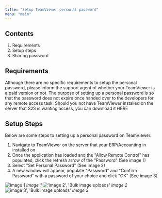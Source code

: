 ```yaml
---
title: "Setup TeamViewer personal password"
menu: "main"
---
```

## Contents

1. Requirements
2. Setup steps
3. Sharing password

## Requirements

Although there are no specific requirements to setup the personal password, please inform the support agent of whether your TeamViewer is a paid version or not.
The purpose of setting up a personal password is so that the password does not expire once handed over to the developers for any remote access task.
Should you not have TeamViewer installed on the server that S2S is wanting access, you can download it HERE

## Setup Steps

Below are some steps to setting up a personal password on TeamViewer:

1. Navigate to TeamViewer on the server that your ERP/Accounting in installed on
2. Once the application has loaded and the "Allow Remote Control" has populated, click the refresh arrow of the "Password" (See image 1)
3. Select "Set Personal Password" (See image 2)
4. A new window will appear, populate "Password" and "Confirm Password" with a password of your choice and click "OK" (See image 3)

![image 1](/images/howto2.png)
*image 1*
!['image 2', 'Bulk image uploads'](/images/howto3.png)
*image 2*
![image 3', 'Bulk image uploads'](/images/howto4.png)
*image 3*
